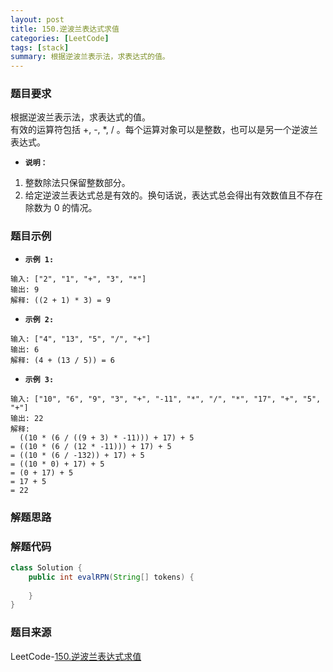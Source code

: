 ```yaml
---
layout: post
title: 150.逆波兰表达式求值
categories: [LeetCode]
tags: [stack]
summary: 根据逆波兰表示法，求表达式的值。
---
```


### 题目要求
根据逆波兰表示法，求表达式的值。  
有效的运算符包括 +, -, *, / 。每个运算对象可以是整数，也可以是另一个逆波兰表达式。  

- **`说明：`** 
1. 整数除法只保留整数部分。
1. 给定逆波兰表达式总是有效的。换句话说，表达式总会得出有效数值且不存在除数为 0 的情况。

### 题目示例
- **`示例 1:`** 
```
输入: ["2", "1", "+", "3", "*"]
输出: 9
解释: ((2 + 1) * 3) = 9
```

- **`示例 2:`** 
```
输入: ["4", "13", "5", "/", "+"]
输出: 6
解释: (4 + (13 / 5)) = 6
```

- **`示例 3:`** 
```
输入: ["10", "6", "9", "3", "+", "-11", "*", "/", "*", "17", "+", "5", "+"]
输出: 22
解释: 
  ((10 * (6 / ((9 + 3) * -11))) + 17) + 5
= ((10 * (6 / (12 * -11))) + 17) + 5
= ((10 * (6 / -132)) + 17) + 5
= ((10 * 0) + 17) + 5
= (0 + 17) + 5
= 17 + 5
= 22
```

### 解题思路



### 解题代码
```java
class Solution {
    public int evalRPN(String[] tokens) {
        
    }
}
```

### 题目来源
LeetCode-[150.逆波兰表达式求值](https://leetcode-cn.com/problems/evaluate-reverse-polish-notation/)
